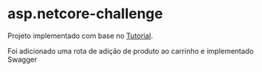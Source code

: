 # asp.netcore-challenge

Projeto implementado com base no [Tutorial](https://www.youtube.com/watch?v=but7jqjopKM).

Foi adicionado uma rota de adição de produto ao carrinho e implementado Swagger

